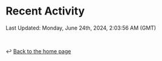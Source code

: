 # Recent Activity

<!--RECENT_ACTIVITY:start-->
<!--RECENT_ACTIVITY:end-->

<!--RECENT_ACTIVITY:last_update-->
Last Updated: Monday, June 24th, 2024, 2:03:56 AM (GMT)
<!--RECENT_ACTIVITY:last_update_end-->

<br>

↩️ [Back to the home page](/README.md)
